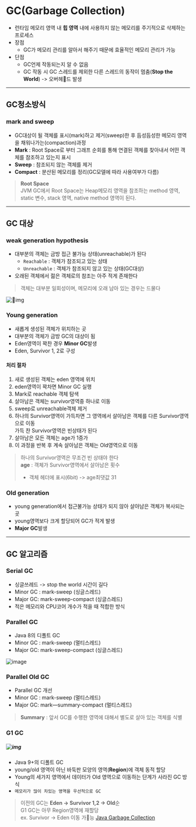 # GC(Garbage Collection)
- 런타임 메모리 영역 내 **힙 영역** 내에 사용하지 않는 메모리를 주기적으로 삭제하는 프로세스
- 장점
  - GC가 메모리 관리를 알아서 해주기 때문에 효율적인 메모리 관리가 가능
- 단점
  - GC언제 작동되는지 알 수 없음
  - GC 작동 시 GC 스레드를 제외한 다른 스레드의 동작이 멈춤(**Stop the World**) -> 오버헤드 발생
***
## GC청소방식
### mark and sweep
- GC대상이 될 객체를 표시(mark)하고 제거(sweep)한 후 듬성듬성한 메모리 영역을 채워나가는(compaction)과정
- **Mark** : Root Space로 부터 그래프 순회를 통해 연결된 객체를 찾아내서 어떤 객체를 참조하고 있는지 표시
- **Sweep** : 참조되지 않는 객체를 제거
- **Compact** : 분산된 메모리를 정리(GC모델에 따라 사용여부가 다름)
> **Root Space**<br/>
> JVM GC에서 Root Space는 Heap메모리 영역을 참조하는 method 영역, static 변수, stack 영역, native method 영역이 된다.
***
## GC 대상
### weak generation hypothesis
- 대부분의 객체는 금방 접근 불가능 상태(unreachable)가 된다
  - `Reachable` : 객체가 참조되고 있는 상태
  - `Unreachable` : 객체가 참조되지 않고 있는 상태(GC대상)
- 오래된 객체에서 젊은 객체로의 참조는 아주 적게 존재한다
>  객체는 대부분 일회성이며, 메모리에 오래 남아 있는 경우는 드물다

![img](https://github.com/skagmltn7/skagmltn7/assets/133394749/961c21ab-df71-42e1-8fd6-3f9ad8e82ab7)

### Young generation
- 새롭게 생성된 객체가 위치하는 곳
- 대부분의 객체가 금방 GC의 대상이 됨
- Eden영역이 꽉찬 경우 **Minor GC**발생
- Eden, Survivor 1, 2로 구성
#### 처리 절차
1. 새로 생성된 객체는 eden 영역에 위치
2. eden영역이 꽉차면 Minor GC 실행
3. Mark로 reachable 객체 탐색
4. 살아남은 객체는 survivor영역중 하나로 이동
5. sweep로 unreachable객체 제거
6. 하나의 Survivor영역이 가득차면 그 영역에서 살아남은 객체를 다른 Survivor영역으로 이동<br/>가득 찬 Survivor영역은 빈상태가 된다
7. 살아남은 모든 객체는 age가 1증가
8. 이 과정을 반복 후 계속 살아남은 객체는 Old영역으로 이동
> 하나의 Survivor영역은 무조건 빈 상태야 한다<br/>
> **age** : 객체가 Survivor영역에서 살아남은 횟수
> - 객체 헤더에 표시(6bit) -> age최댓값 31
### Old generation 
- young generation에서 접근불가능 상태가 되지 않아 살아남은 객체가 복사되는 곳
- young영역보다 크게 할당되어 GC가 적게 발생
- **Major GC**발생
***
## GC 알고리즘
### Serial GC
- 싱글쓰레드 -> stop the world 시간이 길다
- Minor GC : mark-sweep (싱글스레드)
- Major GC: mark-sweep-compact (싱글스레드)
- 적은 메모리와 CPU코어 개수가 적을 때 적합한 방식
### Parallel GC
- Java 8의 디폴트 GC
- Minor GC : mark-sweep (멀티스레드)
- Major GC: mark-sweep-compact (싱글스레드)
  
![image](https://github.com/skagmltn7/skagmltn7/assets/133394749/866eaa54-25ff-4c01-9b28-a6c15cfbd445)
### Parallel Old GC
- Parallel GC 개선
- Minor GC : mark-sweep (멀티스레드)
- Major GC: mark—summary-compact (멀티스레드)
> **Summary** : 앞서 GC를 수행한 영역에 대해서 별도로 살아 있는 객체를 식별
### G1 GC
##### ![img](https://github.com/skagmltn7/skagmltn7/assets/133394749/f3e3985c-2868-4fc4-88db-3722c4bad9f0)
- Java 9+의 디폴트 GC
- young/old 영역이 아닌 바둑판 모양의 영역(**Region**)에 객체 동적 할당
- Young의 세가지 영역에서 데이터가 Old 영역으로 이동하는 단계가 사라진 GC 방식
- `메모리가 많이 차있는 영역을 우선적으로 GC`
> 이전의 GC는 **Eden -> Survivor 1,2 -> Old**순<br/>
> G1 GC는 아무 Region영역에 재할당<br/>
> ex. Survivor -> Eden 이동 가능
[Java Garbage Collection](https://d2.naver.com/helloworld/1329)
